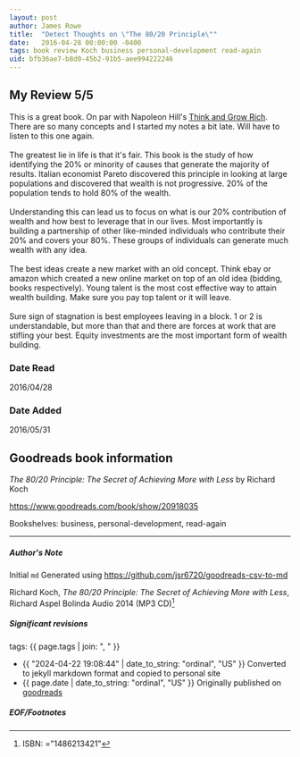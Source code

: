 ```yaml
---
layout: post
author: James Rowe
title:  "Detect Thoughts on \"The 80/20 Principle\""
date:   2016-04-28 00:00:00 -0400
tags: book review Koch business personal-development read-again
uid: bfb36ae7-b8d0-45b2-91b5-aee994222246
---
```


<!-- highly dependent on how you personally use jekyll templates, and how you want this to show up -->
<!-- escape any jekyll keys with double brackets -->

## My Review 5/5

This is a great book. On par with Napoleon Hill's [Think and Grow Rich](https://www.goodreads.com/book/show/30186948). There are so many concepts and I started my notes a bit late. Will have to listen to this one again.<br/><br/>The greatest lie in life is that it's fair. This book is the study of how identifying the 20% or minority of causes that generate the majority of results. Italian economist Pareto discovered this principle in looking at large populations and discovered that wealth is not progressive. 20% of the population tends to hold 80% of the wealth.<br/><br/>Understanding this can lead us to focus on what is our 20% contribution of wealth and how best to leverage that in our lives. Most importantly is building a partnership of other like-minded individuals who contribute their 20% and covers your 80%. These groups of individuals can generate much wealth with any idea.<br/><br/>The best ideas create a new market with an old concept. Think ebay or amazon which created a new online market on top of an old idea (bidding, books respectively). Young talent is the most cost effective way to attain wealth building. Make sure you pay top talent or it will leave.<br/><br/>Sure sign of stagnation is best employees leaving in a block. 1 or 2 is understandable, but more than that and there are forces at work that are stifling your best. Equity investments are the most important form of wealth building. 

### Date Read
2016/04/28

### Date Added
2016/05/31

## Goodreads book information

*The 80/20 Principle: The Secret of Achieving More with Less* by Richard Koch

https://www.goodreads.com/book/show/20918035

Bookshelves: business, personal-development, read-again

---

##### Author's Note

Initial `md` Generated using https://github.com/jsr6720/goodreads-csv-to-md

Richard Koch, *The 80/20 Principle: The Secret of Achieving More with Less*, Richard Aspel Bolinda Audio 2014 (MP3 CD)[^1]

##### Significant revisions

tags: {{ page.tags | join: ", " }} <!-- todo move this somewhere -->

- {{ "2024-04-22 19:08:44" | date_to_string: "ordinal", "US" }} Converted to jekyll markdown format and copied to personal site
- {{ page.date | date_to_string: "ordinal", "US" }} Originally published on [goodreads](https://www.goodreads.com)

##### EOF/Footnotes

[^1]: ISBN: ="1486213421"